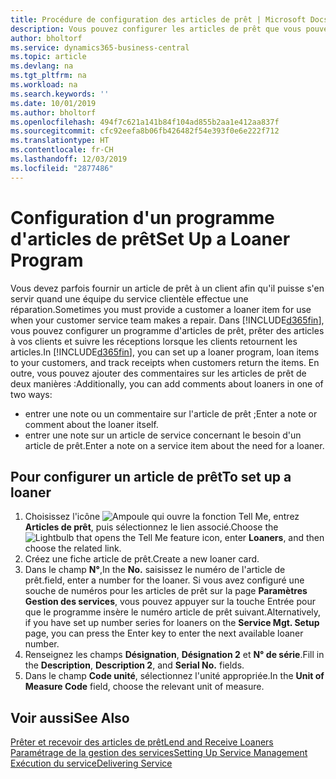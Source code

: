 ```yaml
---
title: Procédure de configuration des articles de prêt | Microsoft Docs
description: Vous pouvez configurer les articles de prêt que vous pouvez prêter aux clients afin de remplacer les articles de service lors de leur maintenance.
author: bholtorf
ms.service: dynamics365-business-central
ms.topic: article
ms.devlang: na
ms.tgt_pltfrm: na
ms.workload: na
ms.search.keywords: ''
ms.date: 10/01/2019
ms.author: bholtorf
ms.openlocfilehash: 494f7c621a141b84f104ad855b2aa1e412aa837f
ms.sourcegitcommit: cfc92eefa8b06fb426482f54e393f0e6e222f712
ms.translationtype: HT
ms.contentlocale: fr-CH
ms.lasthandoff: 12/03/2019
ms.locfileid: "2877486"
---
```

# <a name="set-up-a-loaner-program"></a><span data-ttu-id="5870b-103">Configuration d'un programme d'articles de prêt</span><span class="sxs-lookup"><span data-stu-id="5870b-103">Set Up a Loaner Program</span></span>
<span data-ttu-id="5870b-104">Vous devez parfois fournir un article de prêt à un client afin qu'il puisse s'en servir quand une équipe du service clientèle effectue une réparation.</span><span class="sxs-lookup"><span data-stu-id="5870b-104">Sometimes you must provide a customer a loaner item for use when your customer service team makes a repair.</span></span> <span data-ttu-id="5870b-105">Dans [!INCLUDE[d365fin](includes/d365fin_md.md)], vous pouvez configurer un programme d'articles de prêt, prêter des articles à vos clients et suivre les réceptions lorsque les clients retournent les articles.</span><span class="sxs-lookup"><span data-stu-id="5870b-105">In [!INCLUDE[d365fin](includes/d365fin_md.md)], you can set up a loaner program, loan items to your customers, and track receipts when customers return the items.</span></span> <span data-ttu-id="5870b-106">En outre, vous pouvez ajouter des commentaires sur les articles de prêt de deux manières :</span><span class="sxs-lookup"><span data-stu-id="5870b-106">Additionally, you can add comments about loaners in one of two ways:</span></span>  
  
* <span data-ttu-id="5870b-107">entrer une note ou un commentaire sur l'article de prêt ;</span><span class="sxs-lookup"><span data-stu-id="5870b-107">Enter a note or comment about the loaner itself.</span></span>  
* <span data-ttu-id="5870b-108">entrer une note sur un article de service concernant le besoin d'un article de prêt.</span><span class="sxs-lookup"><span data-stu-id="5870b-108">Enter a note on a service item about the need for a loaner.</span></span>  

## <a name="to-set-up-a-loaner"></a><span data-ttu-id="5870b-109">Pour configurer un article de prêt</span><span class="sxs-lookup"><span data-stu-id="5870b-109">To set up a loaner</span></span>  
1. <span data-ttu-id="5870b-110">Choisissez l'icône ![Ampoule qui ouvre la fonction Tell Me](media/ui-search/search_small.png "Dites-moi ce que vous voulez faire"), entrez **Articles de prêt**, puis sélectionnez le lien associé.</span><span class="sxs-lookup"><span data-stu-id="5870b-110">Choose the ![Lightbulb that opens the Tell Me feature](media/ui-search/search_small.png "Tell me what you want to do") icon, enter **Loaners**, and then choose the related link.</span></span>  
2. <span data-ttu-id="5870b-111">Créez une fiche article de prêt.</span><span class="sxs-lookup"><span data-stu-id="5870b-111">Create a new loaner card.</span></span> 
3. <span data-ttu-id="5870b-112">Dans le champ **N°**,</span><span class="sxs-lookup"><span data-stu-id="5870b-112">In the **No.**</span></span> <span data-ttu-id="5870b-113">saisissez le numéro de l'article de prêt.</span><span class="sxs-lookup"><span data-stu-id="5870b-113">field, enter a number for the loaner.</span></span> <span data-ttu-id="5870b-114">Si vous avez configuré une souche de numéros pour les articles de prêt sur la page **Paramètres Gestion des services**, vous pouvez appuyer sur la touche Entrée pour que le programme insère le numéro article de prêt suivant.</span><span class="sxs-lookup"><span data-stu-id="5870b-114">Alternatively, if you have set up number series for loaners on the **Service Mgt. Setup** page, you can press the Enter key to enter the next available loaner number.</span></span>  
4. <span data-ttu-id="5870b-115">Renseignez les champs **Désignation**, **Désignation 2** et **N° de série**.</span><span class="sxs-lookup"><span data-stu-id="5870b-115">Fill in the **Description**, **Description 2**, and **Serial No.** fields.</span></span>  
5. <span data-ttu-id="5870b-116">Dans le champ **Code unité**, sélectionnez l'unité appropriée.</span><span class="sxs-lookup"><span data-stu-id="5870b-116">In the **Unit of Measure Code** field, choose the relevant unit of measure.</span></span>  
  
## <a name="see-also"></a><span data-ttu-id="5870b-117">Voir aussi</span><span class="sxs-lookup"><span data-stu-id="5870b-117">See Also</span></span>
[<span data-ttu-id="5870b-118">Prêter et recevoir des articles de prêt</span><span class="sxs-lookup"><span data-stu-id="5870b-118">Lend and Receive Loaners</span></span>](service-how-to-lend-receive-loaners.md)  
[<span data-ttu-id="5870b-119">Paramétrage de la gestion des services</span><span class="sxs-lookup"><span data-stu-id="5870b-119">Setting Up Service Management</span></span>](service-setup-service.md)  
[<span data-ttu-id="5870b-120">Exécution du service</span><span class="sxs-lookup"><span data-stu-id="5870b-120">Delivering Service</span></span>](service-deliver-service.md)  

